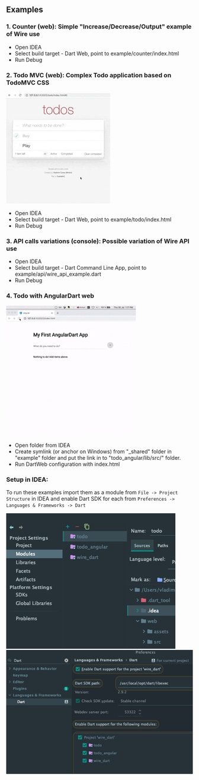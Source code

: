 ## Examples

### 1. Counter (web): Simple "Increase/Decrease/Output" example of Wire use 
- Open IDEA
- Select build target - Dart Web, point to example/counter/index.html
- Run Debug

### 2. Todo MVC (web): Complex Todo application based on TodoMVC CSS
![Todo with Wire](../assets/wire_example_todo_web.gif)
- Open IDEA
- Select build target - Dart Web, point to example/todo/index.html
- Run Debug

### 3. API calls variations (console): Possible variation of Wire API use
- Open IDEA
- Select build target - Dart Command Line App, point to example/api/wire_api_example.dart
- Run Debug

### 4. Todo with AngularDart web
![Todo with Wire](../assets/wire_example_todo_angular.gif)
- Open folder from IDEA
- Create symlink (or anchor on Windows) from "_shared" folder in "example" folder and put the link in to "todo_angular/lib/src/" folder.
- Run DartWeb configuration with index.html

### Setup in IDEA:
To run these examples import them as a module from `File -> Project Structure` in IDEA and enable Dart SDK for each from `Preferences -> Languages & Frameworks -> Dart`

![Import as module](../assets/examples-setup-import-as-a-module.png)
![Import as module](../assets/examples-setup-preferences-enable-dart.png)

